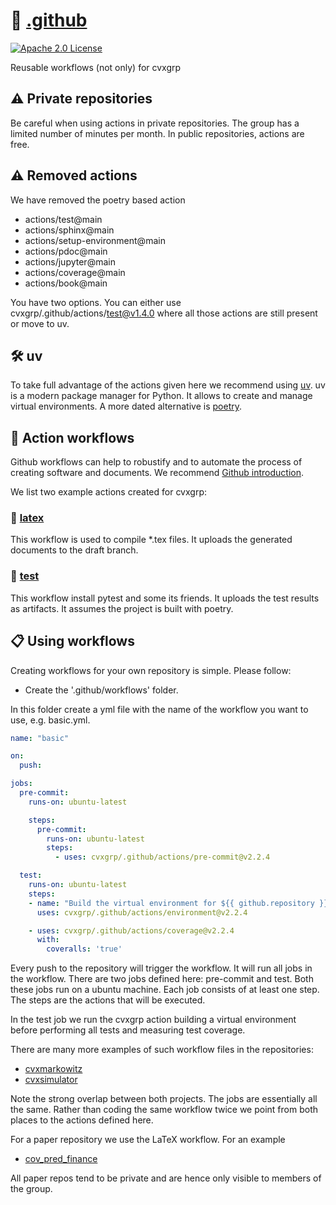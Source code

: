 # 🔄 [.github](https://docs.github.com/en/actions/using-workflows/creating-starter-workflows-for-your-organization#creating-a-starter-workflow)

[![Apache 2.0
License](https://img.shields.io/badge/License-APACHEv2-brightgreen.svg)](LICENSE)

Reusable workflows (not only) for cvxgrp

## :warning: Private repositories

Be careful when using actions in private repositories.
The group has a limited number of minutes per month.
In public repositories, actions are free.

## :warning: Removed actions

We have removed the poetry based action

- actions/test@main
- actions/sphinx@main
- actions/setup-environment@main
- actions/pdoc@main
- actions/jupyter@main
- actions/coverage@main
- actions/book@main

You have two options. You can either use cvxgrp/.github/actions/test@v1.4.0
where all those actions are still present or move to uv.

## 🛠️ uv

To take full advantage of the actions given here we recommend using
[uv](https://github.com/astral-sh/uv). uv is a modern package manager for Python.
It allows to create and manage virtual environments.
A more dated alternative is [poetry](https://python-poetry.org/).

## 🔄 Action workflows

Github workflows can help to robustify and to automate
the process of creating software and documents.
We recommend [Github introduction](https://docs.github.com/actions).

We list two example actions created for cvxgrp:

### 📄 [latex](https://github.com/cvxgrp/.github/blob/main/actions/latex/action.yml)

This workflow is used to compile *.tex files.
It uploads the generated documents to the draft branch.

### 🧪 [test](https://github.com/cvxgrp/.github/blob/main/actions/test/action.yml)

This workflow install pytest and some its friends.
It uploads the test results as artifacts.
It assumes the project is built with poetry.

## 📋 Using workflows

Creating workflows for your own repository is simple.
Please follow:

- Create the '.github/workflows' folder.

In this folder create a yml file with the name of the workflow
you want to use, e.g. basic.yml.

```yaml
name: "basic"

on:
  push:

jobs:
  pre-commit:
    runs-on: ubuntu-latest

    steps:
      pre-commit:
        runs-on: ubuntu-latest
        steps:
          - uses: cvxgrp/.github/actions/pre-commit@v2.2.4

  test:
    runs-on: ubuntu-latest
    steps:
    - name: "Build the virtual environment for ${{ github.repository }}"
      uses: cvxgrp/.github/actions/environment@v2.2.4

    - uses: cvxgrp/.github/actions/coverage@v2.2.4
      with:
        coveralls: 'true'
```

Every push to the repository will trigger the workflow.
It will run all jobs in the workflow.
There are two jobs defined here: pre-commit and test.
Both these jobs run on a ubuntu machine.
Each job consists of at least one step.
The steps are the actions that will be executed.

In the test job we run the cvxgrp action building a
virtual environment before performing all tests
and measuring test coverage.

There are many more examples of such workflow files in the repositories:

- [cvxmarkowitz](https://github.com/cvxgrp/cvxmarkowitz/tree/main/.github/workflows)
- [cvxsimulator](https://github.com/cvxgrp/simulator/tree/main/.github/workflows)

Note the strong overlap between both projects.
The jobs are essentially all the same.
Rather than coding the same workflow twice we point from both places to the actions
defined here.

For a paper repository we use the LaTeX workflow. For an example

- [cov_pred_finance](https://github.com/cvxgrp/cov_pred_finance_paper/tree/main/.github/workflows)

All paper repos tend to be private and are hence only
visible to members of the group.
